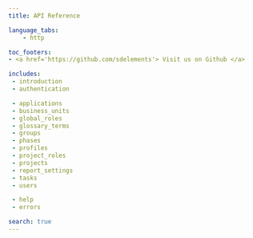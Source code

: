 ```yaml
---
title: API Reference

language_tabs:
    - http

toc_footers:
- <a href='https://github.com/sdelements'> Visit us on Github </a>

includes:
 - introduction
 - authentication

 - applications
 - business_units
 - global_roles
 - glossary_terms
 - groups
 - phases
 - profiles
 - project_roles
 - projects
 - report_settings
 - tasks
 - users

 - help
 - errors

search: true
---
```


